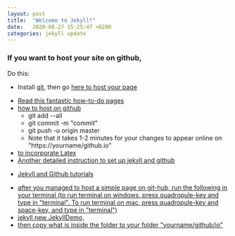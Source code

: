```yaml
---
layout: post
title:  "Welcome to Jekyll!"
date:   2020-08-27 15:25:47 +0200
categories: jekyll update
---
```


<h3> If you want to host your site on github, </h3>

<p> Do this:</p>
<ul>
	<li>Install <a href="https://git-scm.com/downloads">git</a>, then go <a href="https://pages.github.com/"> here to host your page</a> </p></li>
	<li><a href="https://jekyllrb.com/"> Read this fantastic how-to-do pages</a></li>
	<li><a href="https://pages.github.com/"> how to host on github </a> 
		<ul> 
			<li>git add --all</li>
			<li>git commit -m "commit"</li>
			<li>git push -u origin master</li>
			<li>Note that it takes 1-2 minutes for your changes to appear online on "https://yourname/github.io" </li>
		</ul>
	</li>
	<li><a href="https://xuc.me/blog/katex-and-jekyll/">to incorporate Latex</a></li>
	<li><a href="https://programminghistorian.org/en/lessons/building-static-sites-with-jekyll-github-pages#preparing-for-installation-">
		Another detailed instruction to set up jekyll and github
	</li>
</ul>

<ul>
	<li><a href="https://docs.github.com/en/github/working-with-github-pages/setting-up-a-github-pages-site-with-jekyll"> Jekyll and Github tutorials </li>
</ul>

<ul>
	<li>
		after you managed to host a simple page on git-hub, run the following in your terminal (to run terminal on windows, press quadropule-key and type in "terminal". To run terminal on mac, press quadropule-key and space-key, and type in "terminal")
	</li>
	<li>
		jekyll new JekyllDemo,
	</li>
	<li>
		then copy what is inside the folder to your folder "yourname/github/io"
	</li>
</ul>

